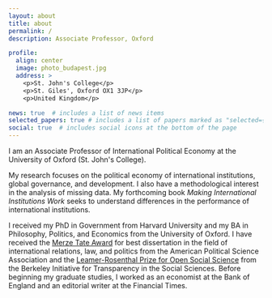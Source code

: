 ```yaml
---
layout: about
title: about
permalink: /
description: Associate Professor, Oxford

profile:
  align: center
  image: photo_budapest.jpg
  address: >
    <p>St. John's College</p>
    <p>St. Giles', Oxford OX1 3JP</p>
    <p>United Kingdom</p>

news: true  # includes a list of news items
selected_papers: true # includes a list of papers marked as "selected={true}"
social: true  # includes social icons at the bottom of the page
---
```


I am an Associate Professor of International Political Economy at the University of Oxford (St. John's College).

My research focuses on the political economy of international institutions, global governance, and development. I also have a methodological interest in the analysis of missing data. My forthcoming book _Making International Institutions Work_ seeks to understand differences in the performance of international institutions.

I received my PhD in Government from Harvard University and my BA in Philosophy, Politics, and Economics from the University of Oxford. I have received the [Merze Tate Award](https://politicalsciencenow.com/ranjit-lall-2019-merze-tate-award-recipient/) for best dissertation in the field of international relations, law, and politics from the American Political Science Association and the [Leamer-Rosenthal Prize for Open Social Science](https://www.bitss.org/people/ranjit-lall/) from the Berkeley Initiative for Transparency in the Social Sciences. Before beginning my graduate studies, I worked as an economist at the Bank of England and an editorial writer at the Financial Times.

